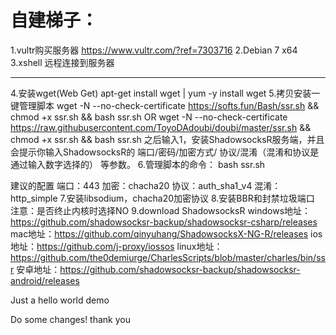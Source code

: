 # 自建梯子：
1.vultr购买服务器 https://www.vultr.com/?ref=7303716
2.Debian 7 x64
3.xshell 远程连接到服务器
***
4.安装wget(Web Get)
apt-get install wget    | yum -y install wget
5.拷贝安装一键管理脚本
wget -N --no-check-certificate https://softs.fun/Bash/ssr.sh && chmod +x ssr.sh && bash ssr.sh
OR
wget -N --no-check-certificate https://raw.githubusercontent.com/ToyoDAdoubi/doubi/master/ssr.sh && chmod +x ssr.sh && bash ssr.sh
之后输入1，安装ShadowsocksR服务端，并且会提示你输入ShadowsocksR的 端口/密码/加密方式/ 协议/混淆（混淆和协议是通过输入数字选择的） 等参数。
6.管理脚本的命令：
bash ssr.sh

建议的配置
端口：443
加密：chacha20
协议：auth_sha1_v4
混淆：http_simple
7.安装libsodium，chacha20加密协议
8.安装BBR和封禁垃圾端口
注意：是否终止内核时选择NO
9.download ShadowsocksR 
windows地址：https://github.com/shadowsocksr-backup/shadowsocksr-csharp/releases
mac地址：https://github.com/qinyuhang/ShadowsocksX-NG-R/releases
ios地址：https://github.com/j-proxy/iossos
linux地址：https://github.com/the0demiurge/CharlesScripts/blob/master/charles/bin/ssr
安卓地址：https://github.com/shadowsocksr-backup/shadowsocksr-android/releases


Just a hello world demo 

Do some changes! thank you
